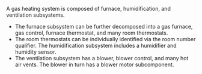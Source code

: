  A gas heating system is composed of furnace, humidification, and ventilation subsystems.
<ul> 
<li >The furnace subsystem can be further decomposed into a gas furnace, gas control, furnace thermostat, and many room thermostats.</li>
 <li>The room thermostats can be individually identified via the room number qualifier. The humidification subsystem includes a humidifier and humidity sensor.</li>
 <li>The ventilation subsystem has a blower, blower control, and many hot air vents. The blower in turn has a blower motor subcomponent.</li>
</ul>